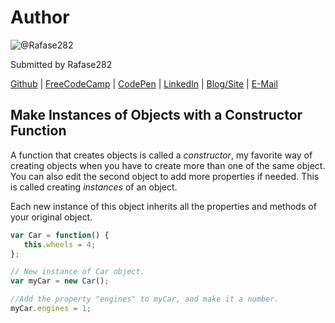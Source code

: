 # Author
![@Rafase282](https://avatars0.githubusercontent.com/Rafase282?&s=128)

Submitted by Rafase282

[Github](https://github.com/Rafase282) | [FreeCodeCamp](http://www.freecodecamp.com/rafase282) | [CodePen](http://codepen.io/Rafase282/) | [LinkedIn](https://www.linkedin.com/in/rafase282) | [Blog/Site](https://rafase282.wordpress.com/) | [E-Mail](mailto:rafase282@gmail.com)

## Make Instances of Objects with a Constructor Function
A function that creates objects is called a _constructor_, my favorite way of creating objects when you have to create more than one of the same object. You can also edit the second object to add more properties if needed. This is called creating _instances_ of an object.

Each new instance of this object inherits all the properties and methods of your original object.

```js
var Car = function() {
   this.wheels = 4;
};

// New instance of Car object.
var myCar = new Car();

//Add the property "engines" to myCar, and make it a number.
myCar.engines = 1;
```

